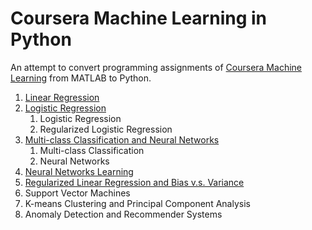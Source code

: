 # Coursera Machine Learning in Python

An attempt to convert programming assignments of [Coursera Machine Learning](https://www.coursera.org/learn/machine-learning/home/info) from MATLAB to Python.

1. [Linear Regression](ex1/python)
2. [Logistic Regression](ex2/python)
   1. Logistic Regression
   2. Regularized Logistic Regression
3. [Multi-class Classification and Neural Networks](ex3/python)
   1. Multi-class Classification
   2. Neural Networks
4. [Neural Networks Learning](ex4/python)
5. [Regularized Linear Regression and Bias v.s. Variance](ex5/python)
6. Support Vector Machines
7. K-means Clustering and Principal Component Analysis
8. Anomaly Detection and Recommender Systems
